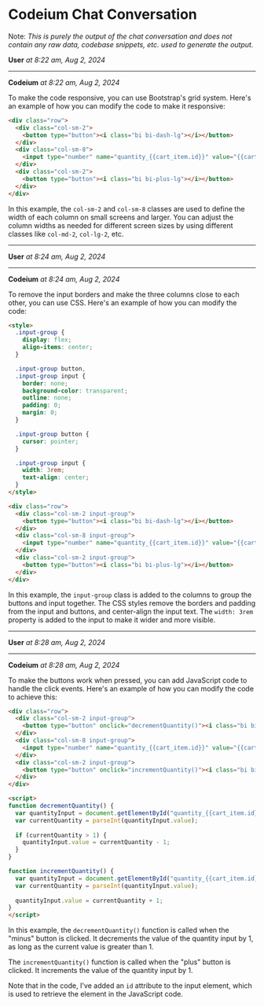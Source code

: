 # Codeium Chat Conversation

Note: _This is purely the output of the chat conversation and does not contain any raw data, codebase snippets, etc. used to generate the output._

**User** _at 8:22 am, Aug 2, 2024_



---

**Codeium** _at 8:22 am, Aug 2, 2024_

To make the code responsive, you can use Bootstrap's grid system. Here's an example of how you can modify the code to make it responsive:

```html
<div class="row">
  <div class="col-sm-2">
    <button type="button"><i class="bi bi-dash-lg"></i></button>
  </div>
  <div class="col-sm-8">
    <input type="number" name="quantity_{{cart_item.id}}" value="{{cart_item.quantity}}">
  </div>
  <div class="col-sm-2">
    <button type="button"><i class="bi bi-plus-lg"></i></button>
  </div>
</div>
```

In this example, the `col-sm-2` and `col-sm-8` classes are used to define the width of each column on small screens and larger. You can adjust the column widths as needed for different screen sizes by using different classes like `col-md-2`, `col-lg-2`, etc.

---

**User** _at 8:24 am, Aug 2, 2024_



---

**Codeium** _at 8:24 am, Aug 2, 2024_

To remove the input borders and make the three columns close to each other, you can use CSS. Here's an example of how you can modify the code:

```html
<style>
  .input-group {
    display: flex;
    align-items: center;
  }

  .input-group button,
  .input-group input {
    border: none;
    background-color: transparent;
    outline: none;
    padding: 0;
    margin: 0;
  }

  .input-group button {
    cursor: pointer;
  }

  .input-group input {
    width: 3rem;
    text-align: center;
  }
</style>

<div class="row">
  <div class="col-sm-2 input-group">
    <button type="button"><i class="bi bi-dash-lg"></i></button>
  </div>
  <div class="col-sm-8 input-group">
    <input type="number" name="quantity_{{cart_item.id}}" value="{{cart_item.quantity}}">
  </div>
  <div class="col-sm-2 input-group">
    <button type="button"><i class="bi bi-plus-lg"></i></button>
  </div>
</div>
```

In this example, the `input-group` class is added to the columns to group the buttons and input together. The CSS styles remove the borders and padding from the input and buttons, and center-align the input text. The `width: 3rem` property is added to the input to make it wider and more visible.


---

**User** _at 8:28 am, Aug 2, 2024_



---

**Codeium** _at 8:28 am, Aug 2, 2024_

To make the buttons work when pressed, you can add JavaScript code to handle the click events. Here's an example of how you can modify the code to achieve this:

```html
<div class="row">
  <div class="col-sm-2 input-group">
    <button type="button" onclick="decrementQuantity()"><i class="bi bi-dash-lg"></i></button>
  </div>
  <div class="col-sm-8 input-group">
    <input type="number" name="quantity_{{cart_item.id}}" value="{{cart_item.quantity}}" id="quantity_{{cart_item.id}}">
  </div>
  <div class="col-sm-2 input-group">
    <button type="button" onclick="incrementQuantity()"><i class="bi bi-plus-lg"></i></button>
  </div>
</div>

<script>
function decrementQuantity() {
  var quantityInput = document.getElementById("quantity_{{cart_item.id}}");
  var currentQuantity = parseInt(quantityInput.value);
  
  if (currentQuantity > 1) {
    quantityInput.value = currentQuantity - 1;
  }
}

function incrementQuantity() {
  var quantityInput = document.getElementById("quantity_{{cart_item.id}}");
  var currentQuantity = parseInt(quantityInput.value);
  
  quantityInput.value = currentQuantity + 1;
}
</script>
```

In this example, the `decrementQuantity()` function is called when the "minus" button is clicked. It decrements the value of the quantity input by 1, as long as the current value is greater than 1.

The `incrementQuantity()` function is called when the "plus" button is clicked. It increments the value of the quantity input by 1.

Note that in the code, I've added an `id` attribute to the input element, which is used to retrieve the element in the JavaScript code.
